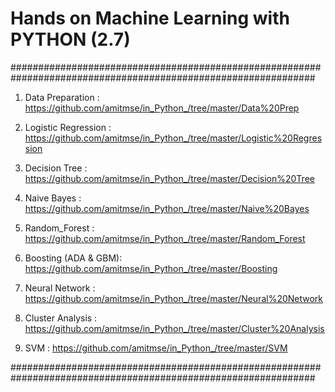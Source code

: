 # Hands on Machine Learning with PYTHON (2.7)

###############################################################################################################

1. Data Preparation : https://github.com/amitmse/in_Python_/tree/master/Data%20Prep

2. Logistic Regression : https://github.com/amitmse/in_Python_/tree/master/Logistic%20Regression

3. Decision Tree : https://github.com/amitmse/in_Python_/tree/master/Decision%20Tree

4. Naive Bayes : https://github.com/amitmse/in_Python_/tree/master/Naive%20Bayes

5. Random_Forest : https://github.com/amitmse/in_Python_/tree/master/Random_Forest

6. Boosting (ADA & GBM): https://github.com/amitmse/in_Python_/tree/master/Boosting

7. Neural Network : https://github.com/amitmse/in_Python_/tree/master/Neural%20Network

8. Cluster Analysis : https://github.com/amitmse/in_Python_/tree/master/Cluster%20Analysis

9. SVM : https://github.com/amitmse/in_Python_/tree/master/SVM

###############################################################################################################
